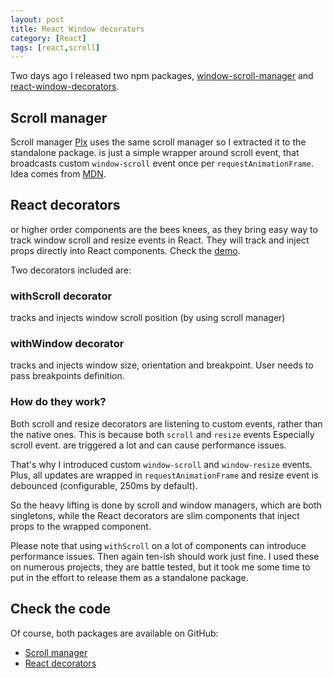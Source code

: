 ```yaml
---
layout: post
title: React Window decorators
category: [React]
tags: [react,scroll]
---
```


Two days ago I released two npm packages,
[window-scroll-manager](https://www.npmjs.com/package/window-scroll-manager) and
[react-window-decorators](https://www.npmjs.com/package/react-window-decorators).

## Scroll manager

<label class="SideNote-trigger">Scroll manager</label>
<span class="SideNote">[Plx](https://stanko.github.io/react-plx/) uses the
same scroll manager so I extracted it to the standalone package.</span>
 is just a simple wrapper around scroll event, that broadcasts custom
`window-scroll` event once per `requestAnimationFrame`.
Idea comes from [MDN](https://developer.mozilla.org/en-US/docs/Web/Events/scroll#Example).

## React decorators

or higher order components are the bees knees,
as they bring easy way to track window scroll and resize events in React.
They will track and inject props directly into React components.
Check the [demo](https://stanko.github.io/react-window-decorators/).

<!--more-->

Two decorators included are:

### withScroll decorator

  tracks and injects window scroll position (by using scroll manager)

### withWindow decorator

  tracks and injects window size, orientation and
  <label class="SideNote-trigger">breakpoint</label>.
  <span class="SideNote">User needs to pass breakpoints definition.</span>

### How do they work?

Both scroll and resize decorators are listening to custom events,
rather than the native ones. This is because both
<label class="SideNote-trigger">`scroll` and `resize` events</label>
<span class="SideNote">Especially scroll event.</span>
are triggered a lot and can cause performance issues.

That's why I introduced custom `window-scroll` and `window-resize` events.
Plus, all updates are wrapped in `requestAnimationFrame` and resize event is
debounced (configurable, 250ms by default).

So the heavy lifting is done by scroll and window managers, which are both singletons,
while the React decorators are slim components that inject props to the wrapped component.

Please note that using `withScroll` on a lot of components
can introduce performance issues. Then again ten-ish should work just fine.
I used these on numerous projects, they are battle tested, but it took me
some time to put in the effort to release them as a standalone package.

## Check the code

Of course, both packages are available on GitHub:

* [Scroll manager](https://github.com/Stanko/window-scroll-manager)
* [React decorators](https://github.com/Stanko/react-window-decorators)
